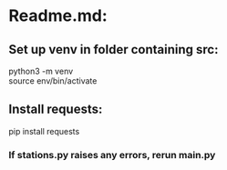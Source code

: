 # **Readme.md:**


## Set up venv in folder containing src:
python3 -m venv\
source env/bin/activate

## Install requests:
pip install requests

### If stations.py raises any errors, rerun main.py
